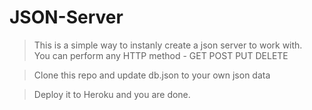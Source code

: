 # JSON-Server
>This is a simple way to instanly create a json server to work with.  
You  can perform any HTTP method - GET POST PUT DELETE 

>Clone this repo and update db.json to your own json data

>Deploy it to Heroku and you are done.
